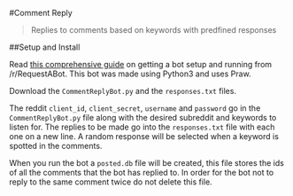 #Comment Reply 
> Replies to comments based on keywords with predfined responses

##Setup and Install

Read [this comprehensive guide](https://www.reddit.com/r/RequestABot/comments/3d3iss/a_comprehensive_guide_to_running_your_bot_that/) on getting a bot setup and running from /r/RequestABot. This bot was made using Python3 and uses Praw.

Download the `CommentReplyBot.py` and the `responses.txt` files.

The reddit `client_id`, `client_secret`, `username` and `password` go in the `CommentReplyBot.py` file along with the desired subreddit and keywords to listen for. The replies to be made go into the `responses.txt` file with each one on a new line. A random response will be selected when a keyword is spotted in the comments.

When you run the bot a `posted.db` file will be created, this file stores the ids of all the comments that the bot has replied to. In order for the bot not to reply to the same comment twice do not delete this file.